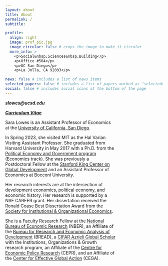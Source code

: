 ```yaml
---
layout: about
title: About
permalink: /
subtitle:

profile:
  align: right
  image: prof_pic.jpg
  image_circular: false # crops the image to make it circular
  more_info: >
    <p>Social&nbsp;Sciences&nbsp;Building</p>
    <p>Office #504</p>
    <p>UC San Diego</p>
    <p>La Jolla, CA 92093</p>

news: false # includes a list of news items
selected_papers: false # includes a list of papers marked as "selected={true}"
social: false # includes social icons at the bottom of the page
---
```

<p style="max-width: 70%; margin-right: 30%;"><strong><em>slowes@ucsd.edu</em></strong></p>

<p style="max-width: 70%; margin-right: 30%;"><strong><em><a href=https://docs.google.com/viewer?url=https://raw.githubusercontent.com/slowes/saralowes.com/main/lowes_cv.pdf>Curriculum Vitae</a></em></strong></p>

<p style="max-width: 70%; margin-right: 30%;">Sara Lowes is an Assistant Professor of Economics at the <a href="https://economics.ucsd.edu/">University of California, San Diego</a>.</p>

<p style="max-width: 70%; margin-right: 30%;">In Spring 2023, she visited MIT as the Hal Varian Visiting Assistant Professor. She graduated from Harvard University in May 2017 with a Ph.D. from the <a href="https://www.hks.harvard.edu/educational-programs/doctoral-programs/phd-political-economy-government">Political Economy and Government program</a> (Economics track). She was previously a Postdoctoral Fellow at the <a href="https://kingcenter.stanford.edu/">Stanford King Center on Global Development</a> and an Assistant Professor of Economics at Bocconi University.</p>

<p style="max-width: 70%; margin-right: 30%;">Her research interests are at the intersection of development economics, political economy, and economic history. Her research is supported by a NSF CAREER grant. Her dissertation received the Ronald Coase Best Dissertation Award from the <a href="https://www.sioe.org/">Society for Institutional & Organizational Economics</a>.</p>

<p style="max-width: 70%; margin-right: 30%;">She is a Faculty Research Fellow at the <a href="https://www.nber.org/">National Bureau of Economic Research</a> (NBER), an Affiliate of the <a href="https://www.ibread.org/">Bureau for Research and Economic Analysis of Development</a> (BREAD), a <a href="https://cifar.ca/next-generation/global-scholars/">CIFAR Azrieli Global Scholar</a> with the Institutions, Organizations & Growth research program, an Affiliate of the <a href="https://cepr.org/">Centre for Economic Policy Research</a> (CEPR), and an Affiliate of the <a href="https://cega.berkeley.edu/">Center for Effective Global Action</a> (CEGA).</p>

